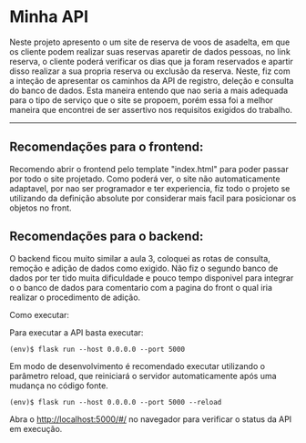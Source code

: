 # Minha API

Neste projeto apresento o um site de reserva de voos de asadelta, em que os cliente podem realizar suas reservas aparetir de dados pessoas, no link reserva, o cliente poderá verificar os dias que ja foram reservados e apartir disso realizar a sua propria reserva ou exclusão da reserva. Neste, fiz com a inteção de apresentar os caminhos da API de registro, deleção e consulta do banco de dados. Esta maneira entendo que nao seria a mais adequada para o tipo de serviço que o site se propoem, porém essa foi a melhor maneira que encontrei de ser assertivo nos requisitos exigidos do trabalho. 

---
## Recomendações para o frontend:

Recomendo abrir o frontend pelo template "index.html" para poder passar por todo o site projetado. 
Como poderá ver, o site não automaticamente adaptavel, por nao ser programador e ter experiencia, fiz todo o projeto se utilizando da definição absolute por considerar mais facil para posicionar os objetos no front.



## Recomendações para o backend:

O backend ficou muito similar a aula 3, coloquei as rotas de consulta, remoção e adição de dados como exigido. Não fiz o segundo banco de dados por ter tido muita dificuldade e pouco tempo disponivel para integrar o o banco de dados para comentario com a pagina do front o qual iria realizar o procedimento de adição.

Como executar:

Para executar a API  basta executar:

```
(env)$ flask run --host 0.0.0.0 --port 5000
```

Em modo de desenvolvimento é recomendado executar utilizando o parâmetro reload, que reiniciará o servidor
automaticamente após uma mudança no código fonte. 

```
(env)$ flask run --host 0.0.0.0 --port 5000 --reload
```

Abra o [http://localhost:5000/#/](http://localhost:5000/#/) no navegador para verificar o status da API em execução.
